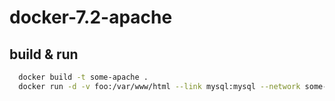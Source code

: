 # docker-7.2-apache

## build & run
```sh
  docker build -t some-apache .
  docker run -d -v foo:/var/www/html --link mysql:mysql --network some-network -p 8082:80 some-apache
```

